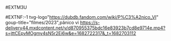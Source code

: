 #EXTM3U

#EXTNF:-1 tvg-logo"https://dubdb.fandom.com/wiki/P%C3%A2nico_VI" goup-title="filmes/2023",pânico vi
https://s-delivery44.mxdcontent.net/v/d870955375bdc16e83923b7cd8e9714e.mp4?s=jttCEpvMOgmy4sN5r2Ei6w&e=1682722317&_t=1682703112
